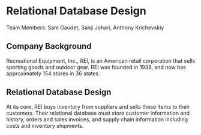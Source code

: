 # Relational Database Design

Team Members: Sam Gaudet, Sanji Johari, Anthony Krichevskiy

## Company Background

Recreational Equipment, Inc., *REI*, is an American retail corporation that sells sporting goods and outdoor gear. REI was founded in 1938, and now has approximately 154 stores in 36 states.

## Relational Database Design

At its core, REI buys inventory from suppliers and sells these items to their customers. Their relational database must store customer information and history, orders and sales invoices, and supply chain information including costs and inventory shipments.